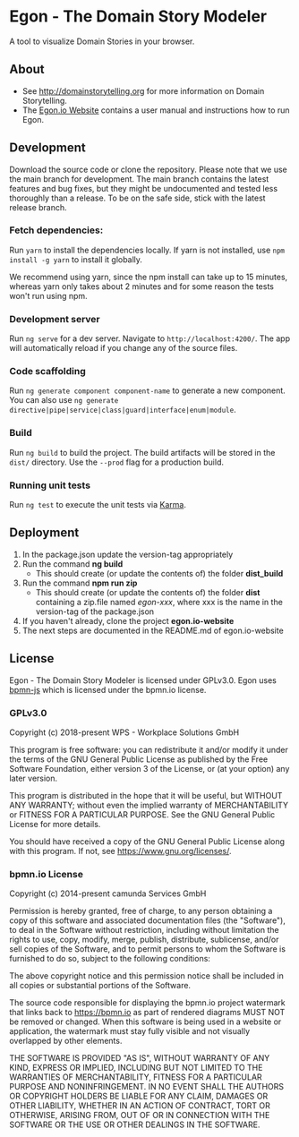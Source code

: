 # Egon - The Domain Story Modeler

A tool to visualize Domain Stories in your browser.

## About

- See http://domainstorytelling.org for more information on Domain Storytelling.
- The [Egon.io Website](https://egon.io/) contains a user manual and instructions how to run Egon.

## Development

Download the source code or clone the repository. Please note that we use the main branch for development. The main branch contains the latest features and bug fixes, but they might be undocumented and tested less thoroughly than a release. To be on the safe side, stick with the latest release branch.

### Fetch dependencies:

Run `yarn` to install the dependencies locally. If yarn is not installed, use `npm install -g yarn` to install it globally.

We recommend using yarn, since the npm install can take up to 15 minutes, whereas yarn only takes about 2 minutes and for some reason the tests won't run using npm.

### Development server

Run `ng serve` for a dev server. Navigate to `http://localhost:4200/`. The app will automatically reload if you change any of the source files.

### Code scaffolding

Run `ng generate component component-name` to generate a new component. You can also use `ng generate directive|pipe|service|class|guard|interface|enum|module`.

### Build

Run `ng build` to build the project. The build artifacts will be stored in the `dist/` directory. Use the `--prod` flag for a production build.

### Running unit tests

Run `ng test` to execute the unit tests via [Karma](https://karma-runner.github.io).

## Deployment

1. In the package.json update the version-tag appropriately
2. Run the command **ng build**
   - This should create (or update the contents of) the folder **dist_build**
3. Run the command **npm run zip**
   - This should create (or update the contents of) the folder **dist** containing a zip.file named *egon-xxx*, where xxx is the name in the version-tag of the package.json
4. If you haven't already, clone the project **egon.io-website**
5. The next steps are documented in the README.md of egon.io-website

## License

Egon - The Domain Story Modeler is licensed under GPLv3.0.
Egon uses [bpmn-js](https://github.com/bpmn-io/bpmn-js) which is licensed under the bpmn.io license.

### GPLv3.0

Copyright (c) 2018-present WPS - Workplace Solutions GmbH

This program is free software: you can redistribute it and/or modify
it under the terms of the GNU General Public License as published by
the Free Software Foundation, either version 3 of the License, or
(at your option) any later version.

This program is distributed in the hope that it will be useful,
but WITHOUT ANY WARRANTY; without even the implied warranty of
MERCHANTABILITY or FITNESS FOR A PARTICULAR PURPOSE. See the
GNU General Public License for more details.

You should have received a copy of the GNU General Public License
along with this program. If not, see <https://www.gnu.org/licenses/>.

### bpmn.io License

Copyright (c) 2014-present camunda Services GmbH

Permission is hereby granted, free of charge, to any person obtaining a copy of this software and associated documentation files (the "Software"), to deal in the Software without restriction, including without limitation the rights to use, copy, modify, merge, publish, distribute, sublicense, and/or sell copies of the Software, and to permit persons to whom the Software is furnished to do so, subject to the following conditions:

The above copyright notice and this permission notice shall be included in all copies or substantial portions of the Software.

The source code responsible for displaying the bpmn.io project watermark that links back to https://bpmn.io as part of rendered diagrams MUST NOT be removed or changed. When this software is being used in a website or application, the watermark must stay fully visible and not visually overlapped by other elements.

THE SOFTWARE IS PROVIDED "AS IS", WITHOUT WARRANTY OF ANY KIND, EXPRESS OR IMPLIED, INCLUDING BUT NOT LIMITED TO THE WARRANTIES OF MERCHANTABILITY, FITNESS FOR A PARTICULAR PURPOSE AND NONINFRINGEMENT. IN NO EVENT SHALL THE AUTHORS OR COPYRIGHT HOLDERS BE LIABLE FOR ANY CLAIM, DAMAGES OR OTHER LIABILITY, WHETHER IN AN ACTION OF CONTRACT, TORT OR OTHERWISE, ARISING FROM, OUT OF OR IN CONNECTION WITH THE SOFTWARE OR THE USE OR OTHER DEALINGS IN THE SOFTWARE.
